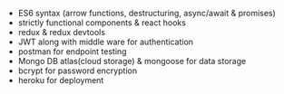 - ES6 syntax (arrow functions, destructuring, async/await & promises)
- strictly functional components & react hooks
- redux & redux devtools
- JWT along with middle ware for authentication
- postman for endpoint testing
- Mongo DB atlas(cloud storage) & mongoose for data storage
- bcrypt for password encryption
- heroku for deployment
